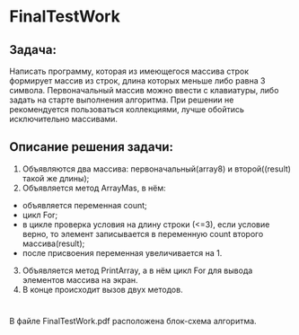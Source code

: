 # FinalTestWork
## Задача:
Написать программу, которая из имеющегося массива строк формирует массив из строк, длина которых меньше либо равна 3 символа. 
Первоначальный массив можно ввести с клавиатуры, либо задать на старте выполнения алгоритма. При решении не рекомендуется пользоваться коллекциями, лучше обойтись
исключительно массивами.
## Описание решения задачи:
1. Объявляются два массива: первоначальный(array8) и второй((result) такой же длины);
2. Объявляется метод ArrayMas, в нём:
  - объявляется переменная count;
  - цикл For;
  - в цикле проверка условия на длину строки (<=3), если условие верно, то элемент записывается в переменную count второго массива(result);
  - после присвоения переменная увеличивается на 1.
 3. Объявляется метод PrintArray, а в нём цикл For для вывода элементов массива на экран.
 4. В конце происходит вызов двух методов.
 #
 В файле FinalTestWork.pdf расположена блок-схема алгоритма. 
